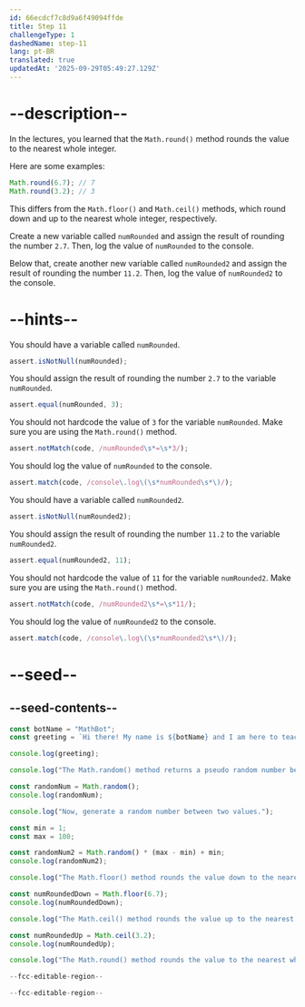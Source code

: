 ```yaml
---
id: 66ecdcf7c8d9a6f49094ffde
title: Step 11
challengeType: 1
dashedName: step-11
lang: pt-BR
translated: true
updatedAt: '2025-09-29T05:49:27.129Z'
---
```


# --description--

In the lectures, you learned that the `Math.round()` method rounds the value to the nearest whole integer.

Here are some examples:

```js
Math.round(6.7); // 7
Math.round(3.2); // 3
```

This differs from the `Math.floor()` and `Math.ceil()` methods, which round down and up to the nearest whole integer, respectively.

Create a new variable called `numRounded` and assign the result of rounding the number `2.7`. Then, log the value of `numRounded` to the console.

Below that, create another new variable called `numRounded2` and assign the result of rounding the number `11.2`. Then, log the value of `numRounded2` to the console.

# --hints--

You should have a variable called `numRounded`.

```js
assert.isNotNull(numRounded);
```

You should assign the result of rounding the number `2.7` to the variable `numRounded`.

```js
assert.equal(numRounded, 3);
```

You should not hardcode the value of `3` for the variable `numRounded`. Make sure you are using the `Math.round()` method.

```js
assert.notMatch(code, /numRounded\s*=\s*3/);
```

You should log the value of `numRounded` to the console.

```js
assert.match(code, /console\.log\(\s*numRounded\s*\)/);
```

You should have a variable called `numRounded2`.

```js
assert.isNotNull(numRounded2);
```

You should assign the result of rounding the number `11.2` to the variable `numRounded2`.

```js
assert.equal(numRounded2, 11);
```

You should not hardcode the value of `11` for the variable `numRounded2`. Make sure you are using the `Math.round()` method.

```js
assert.notMatch(code, /numRounded2\s*=\s*11/);
```

You should log the value of `numRounded2` to the console.

```js
assert.match(code, /console\.log\(\s*numRounded2\s*\)/);
```

# --seed--

## --seed-contents--

```js
const botName = "MathBot";
const greeting = `Hi there! My name is ${botName} and I am here to teach you about the Math object!`;

console.log(greeting);

console.log("The Math.random() method returns a pseudo random number between 0 and less than 1.");

const randomNum = Math.random();
console.log(randomNum);

console.log("Now, generate a random number between two values.");

const min = 1;
const max = 100;

const randomNum2 = Math.random() * (max - min) + min;
console.log(randomNum2);

console.log("The Math.floor() method rounds the value down to the nearest whole integer.");

const numRoundedDown = Math.floor(6.7);
console.log(numRoundedDown);

console.log("The Math.ceil() method rounds the value up to the nearest whole integer.");

const numRoundedUp = Math.ceil(3.2);
console.log(numRoundedUp);

console.log("The Math.round() method rounds the value to the nearest whole integer.");

--fcc-editable-region--

--fcc-editable-region--
```
